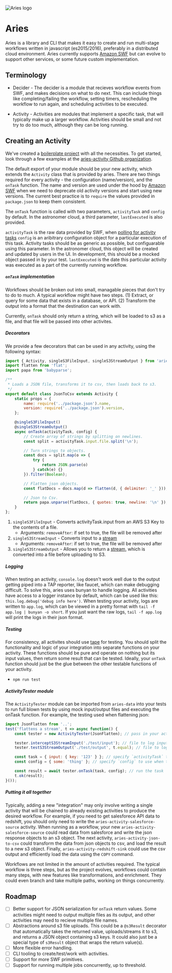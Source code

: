 ![Aries logo](https://avatars1.githubusercontent.com/u/17130436?v=3&s=200)

# Aries

Aries is a library and CLI that makes it easy to create and run multi-stage workflows written in javascript (es2015/2016), preferably in a distributed cloud environment.  Aries currently supports [Amazon SWF](https://aws.amazon.com/swf/details/) but can evolve to support other services, or some future custom implementation.

## Terminology
- Decider - The decider is a module that recieves workflow events from SWF, and makes decisions on what to do next.  This can include things like completing/failing the workflow, setting timers, rescheduling the workflow to run again, and scheduling activities to be executed.

- Activity - Activities are modules that implement a specific task, that will typically make up a larger workflow.  Activities should be small and not try to do too much, although they can be long running.

## Creating an Activity
We've created a [boilerplate project](https://github.com/aries-data/aries-activity-boilerplate) with all the necessities. To get started, look through a few examples at the [aries-activity Github organization](https://github.com/aries-data). 

The default export of your module should be your new activity, which extends the `Activity` class that is provided by aries.  There are two things required for every activity - the configuration (name/version), and the `onTask` function.  The name and version are used under the hood by [Amazon SWF](https://aws.amazon.com/swf/details/) when we need to deprecate old activity versions and start using new versions.  The current best practice is to `require` the values provided in `package.json` to keep them consistent.

The `onTask` function is called with two parameters, `activityTask` and `config` by default.  In the astronomer cloud, a third parameter, `lastExecuted` is also provided.

`activityTask` is the raw data provided by SWF, when [polling for activity tasks](http://docs.aws.amazon.com/AWSJavaScriptSDK/latest/AWS/SWF.html#pollForActivityTask-property)
`config` is an aribitrary configuration object for a particular execution of this task.  Activity tasks should be as generic as possible, but configuarable using this parameter.  In the astronomer cloud, this object will be created and updated by users in the UI.  In development, this should be a mocked object passed in by your test.
`lastExecuted` is the date this particular activity was executed as a part of the currently running workflow.

##### `onTask` implementation
Workflows should be broken out into small, managable pieces that don't try to do to much.  A typical workflow might have two steps.  (1) Extract, or query for some data that exists in a database, or API.  (2) Transform the output into a format that the destination can work with. 

Currently, `onTask` should only return a string, which will be loaded to s3 as a file, and that file will be passed into other activites.

##### Decorators
We provide a few decorators that can be used in any activity, using the following syntax:
```javascript
import { Activity, singleS3FileInput, singleS3StreamOutput } from 'aries-data';
import flatten from 'flat';
import papa from 'babyparse';

/**
 * Loads a JSON file, transforms it to csv, then loads back to s3.
 */
export default class JsonToCsv extends Activity {
    static props = {
        name: require('../package.json').name,
        version: require('../package.json').version,
    };

    @singleS3FileInput()
    @singleS3StreamOutput()
    async onTask(activityTask, config) {
        // Create array of strings by splitting on newlines.
        const split = activityTask.input.file.split('\n');

        // Turn strings to objects.
        const docs = split.map(o => {
            try {
                return JSON.parse(o)
            } catch(e) {}
        }).filter(Boolean);

        // Flatten json objects.
        const flatDocs = docs.map(d => flatten(d, { delimiter: '_' }));

        // Json to Csv.
        return papa.unparse(flatDocs, { quotes: true, newline: '\n' });
    }
};
```

1. `singleS3FileInput` - Converts activityTask.input from an AWS S3 Key to the contents of a file.
    * Arguments: `removeAfter`: if set to true, the file will be removed after
3. `singleS3StreamInput` - Converts input to a [stream](http://www.streamjs.org)
    * Arguments: `removeAfter`: if set to true, the file will be removed after
4. `singleS3StreamOutput` - Allows you to return a [stream](http://www.streamjs.org), which is converted into a file before uploading to S3.

##### Logging
When testing an activity, `console.log` doesn't work well due to the output getting piped into a TAP reporter, like faucet, which can make debugging difficult. To solve this, aries uses bunyan to handle logging. All activities have access to a logger instance by default, which can be used like this: `this.log.debug('debug info here')`. When testing your activity, logs are written to `app.log`, which can be viewed in a pretty format with `tail -f app.log | bunyan -o short`. If you just want the raw logs, `tail -f app.log` will print the logs in their json format.

##### Testing
For consistency, all activites should use [tape](https://github.com/substack/tape) for testing.  You should split the functionality and logic of your integration into separate functions on your activity.  These functions should be pure and operate on nothing but its input values, then return some result that can be tested.  Ideally, your `onTask` function should just be the glue between the other testable functions of your activity.
- `npm run test`

##### ActivityTester module
The `ActivityTester` module can be imported from `aries-data` into your tests to run full blown tests by using mock input/output files and executing the onTask function. For example, the testing used when flattening json:
```javascript
import JsonFlatten from '..';
test('flattens a stream', t => async function() {
    const tester = new ActivityTester(JsonFlatten); // pass in your activity to the constructor

    tester.interceptS3StreamInput('./test/input'); // file to log input
    tester.testS3StreamOutput('./test/output', t.equal); // file to log output

    const task = { input: { key: '123' } }; // specify `activityTask` to use when testing
    const config = { some: 'thing' }; // specify `config` to use when testing

    const result = await tester.onTask(task, config); // run the task
    t.ok(result);
}());
```

##### Putting it all together
Typically, adding a new "integration" may only involve writing a single activity that will be chained to already existing activities to produce the desired workflow.  For example, if you need to get salesforece API data to redshift, you should only need to write the `aries-activity-salesforce-source` activity.  When running as a workflow, your new `aries-activity-salesforce-source` could read data from salesforce and write the json response objects to an s3 object.  The next activity, `aries-activity-json-to-csv` could transform the data from json objects to csv, and load the result to a new s3 object.  Finally, `aries-activity-redshift-sink` could use the csv output and efficiently load the data using the `COPY` command.

Workflows are not limited in the amount of activities required.  The typical workflow is three steps, but as the project evolves, workflows could contain many steps, with new features like transformations, and enrichment.  They could even branch and take multiple paths, working on things concurrently.

## Roadmap
- [ ] Better support for JSON serialization for `onTask` return values.  Some activities might need to output multiple files as its output, and other activities may need to recieve multiple file names.
- [ ] Abstractions around s3 file uploads.  This could be a `@s3Result` decorator that automatically takes the returned value, uploads/streams it to s3, and returns a JSON object containing s3 keys.  It could also just be a special type of `s3Result` object that wraps the return value(s).
- [ ] More flexible error handling.
- [ ] CLI tooling to create/test/work with activities.
- [ ] Support for more SWF primitives.
- [ ] Support for running multiple jobs concurrently, up to threshold.
